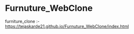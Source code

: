 # Furnuture_WebClone

furniture_clone :- https://tejaskarde21.github.io/Furnuture_WebClone/index.html
